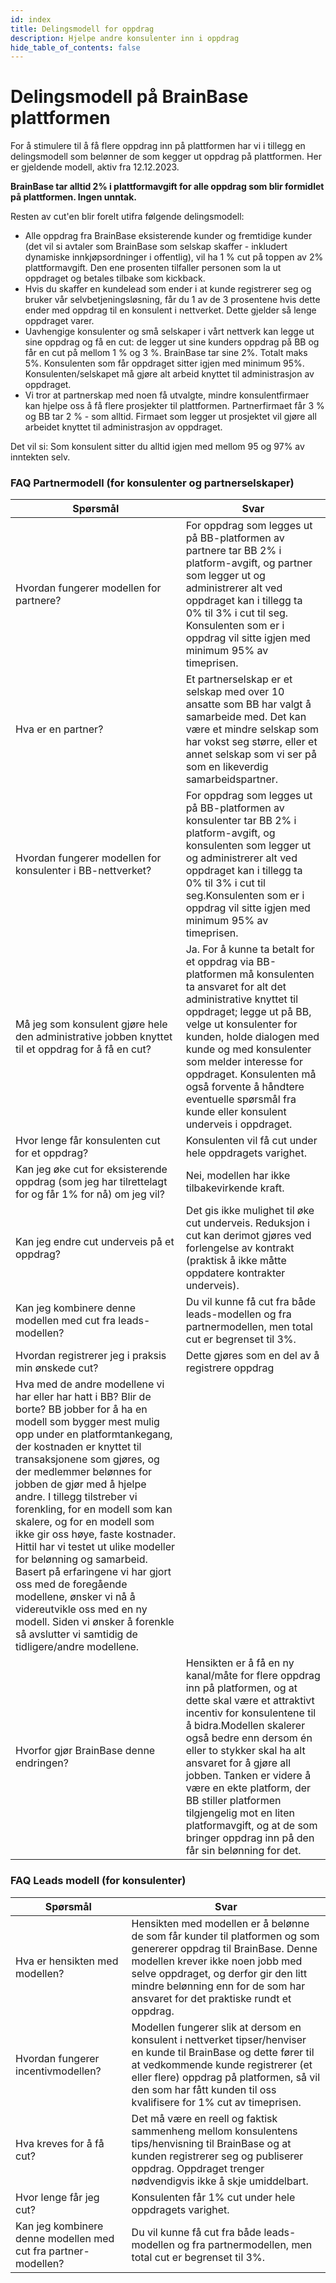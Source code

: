 ```yaml
---
id: index
title: Delingsmodell for oppdrag
description: Hjelpe andre konsulenter inn i oppdrag
hide_table_of_contents: false
---
```

# Delingsmodell på BrainBase plattformen
For å stimulere til å få flere oppdrag inn på plattformen har vi i tillegg en delingsmodell som belønner de som kegger ut oppdrag på plattformen. Her er gjeldende modell, aktiv fra 12.12.2023. 

**BrainBase tar alltid 2% i plattformavgift for alle oppdrag som blir formidlet på plattformen. Ingen unntak.**

Resten av cut'en blir forelt utifra følgende delingsmodell:

* Alle oppdrag fra BrainBase eksisterende kunder og fremtidige kunder (det vil si avtaler som BrainBase som selskap skaffer - inkludert dynamiske innkjøpsordninger i offentlig), vil ha 1 % cut på toppen av 2% plattformavgift. Den ene prosenten tilfaller personen som la ut oppdraget og betales tilbake som kickback.
* Hvis du skaffer en kundelead som ender i at kunde registrerer seg og bruker vår selvbetjeningsløsning, får du 1 av de 3 prosentene hvis dette ender med oppdrag til en konsulent i nettverket. Dette gjelder så lenge oppdraget varer.
* Uavhengige konsulenter og små selskaper i vårt nettverk kan legge ut sine oppdrag og få en cut: de legger ut sine kunders oppdrag på BB og får en cut på mellom 1 % og 3 %. BrainBase tar sine 2%. Totalt maks 5%. Konsulenten som får oppdraget sitter igjen med minimum 95%. Konsulenten/selskapet må gjøre alt arbeid knyttet til administrasjon av oppdraget.
* Vi tror at partnerskap med noen få utvalgte, mindre konsulentfirmaer kan hjelpe oss å få flere prosjekter til plattformen. Partnerfirmaet får 3 % og BB tar 2 % - som alltid. Firmaet som legger ut prosjektet vil gjøre all arbeidet knyttet til administrasjon av oppdraget.

Det vil si: Som konsulent sitter du alltid igjen med mellom 95 og 97% av inntekten selv.

### FAQ Partnermodell (for konsulenter og partnerselskaper)

|Spørsmål|Svar|
|--------|----|
|Hvordan fungerer modellen for partnere?|For oppdrag som legges ut på BB-platformen av partnere tar BB 2% i platform-avgift, og partner som legger ut og administrerer alt ved oppdraget kan i tillegg ta 0% til 3% i cut til seg. Konsulenten som er i oppdrag vil sitte igjen med minimum 95% av timeprisen.|
|Hva er en partner?|Et partnerselskap er et selskap med over 10 ansatte som BB har valgt å samarbeide med. Det kan være et mindre selskap som har vokst seg større, eller et annet selskap som vi ser på som en likeverdig samarbeidspartner.|
|Hvordan fungerer modellen for konsulenter i BB-nettverket?|For oppdrag som legges ut på BB-platformen av konsulenter tar BB 2% i platform-avgift, og konsulenten som legger ut og administrerer alt ved oppdraget kan i tillegg ta 0% til 3% i cut til seg.Konsulenten som er i oppdrag vil sitte igjen med minimum 95% av timeprisen.|
|Må jeg som konsulent gjøre hele den administrative jobben knyttet til et oppdrag for å få en cut?| Ja. For å kunne ta betalt for et oppdrag via BB-platformen må konsulenten ta ansvaret for alt det administrative knyttet til oppdraget; legge ut på BB, velge ut konsulenter for kunden, holde dialogen med kunde og med konsulenter som melder interesse for oppdraget. Konsulenten må også forvente å håndtere eventuelle spørsmål fra kunde eller konsulent underveis i oppdraget.|
|Hvor lenge får konsulenten cut for et oppdrag?|Konsulenten vil få cut under hele oppdragets varighet.| 
|Kan jeg øke cut for eksisterende oppdrag (som jeg har tilrettelagt for og får 1% for nå) om jeg vil?|Nei, modellen har ikke tilbakevirkende kraft.|
|Kan jeg endre cut underveis på et oppdrag?|Det gis ikke mulighet til øke cut underveis. Reduksjon i cut kan derimot gjøres ved forlengelse av kontrakt (praktisk å ikke måtte oppdatere kontrakter underveis).|
|Kan jeg kombinere denne modellen med cut fra leads-modellen?|Du vil kunne få cut fra både leads-modellen og fra partnermodellen, men total cut er begrenset til 3%.|
|Hvordan registrerer jeg i praksis min ønskede cut?| Dette gjøres som en del av å registrere oppdrag|
|Hva med de andre modellene vi har eller har hatt i BB? Blir de borte? BB jobber for å ha en modell som bygger mest mulig opp under en platformtankegang, der kostnaden er knyttet til transaksjonene som gjøres, og der medlemmer belønnes for jobben de gjør med å hjelpe andre. I tillegg tilstreber vi forenkling, for en modell som kan skalere, og for en modell som ikke gir oss høye, faste kostnader. Hittil har vi testet ut ulike modeller for belønning og samarbeid. Basert på erfaringene vi har gjort oss med de foregående modellene, ønsker vi nå å videreutvikle oss med en ny modell. Siden vi ønsker å forenkle så avslutter vi samtidig de tidligere/andre modellene.|
|Hvorfor gjør BrainBase denne endringen?|Hensikten er å få en ny kanal/måte for flere oppdrag inn på platformen, og at dette skal være et attraktivt incentiv for konsulentene til å bidra.Modellen skalerer også bedre enn dersom én eller to stykker skal ha alt ansvaret for å gjøre all jobben. Tanken er videre å være en ekte platform, der BB stiller platformen tilgjengelig mot en liten platformavgift, og at de som bringer oppdrag inn på den får sin belønning for det.|



### FAQ Leads modell (for konsulenter)

|Spørsmål|Svar|
|--------|----|
|Hva er hensikten med modellen?|Hensikten med modellen er å belønne de som får kunder til platformen og som genererer oppdrag til BrainBase. Denne modellen krever ikke noen jobb med selve oppdraget, og derfor gir den litt mindre belønning enn for de som har ansvaret for det praktiske rundt et oppdrag.|
|Hvordan fungerer incentivmodellen?|Modellen fungerer slik at dersom en konsulent i nettverket tipser/henviser en kunde til BrainBase og dette fører til at vedkommende kunde registrerer (et eller flere) oppdrag på platformen, så vil den som har fått kunden til oss kvalifisere for 1% cut av timeprisen.|
|Hva kreves for å få cut?|Det må være en reell og faktisk sammenheng mellom konsulentens tips/henvisning til BrainBase og at kunden registrerer seg og publiserer oppdrag. Oppdraget trenger nødvendigvis ikke å skje umiddelbart.|
|Hvor lenge får jeg cut?|Konsulenten får 1% cut under hele oppdragets varighet.|
|Kan jeg kombinere denne modellen med cut fra partner-modellen?| Du vil kunne få cut fra både leads-modellen og fra partnermodellen, men total cut er begrenset til 3%.|
